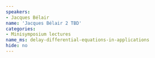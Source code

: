```yaml
---
speakers:
- Jacques Bélair
name: 'Jacques Bélair 2 TBD'
categories:
- Minisymposium lectures
name_ms: delay-differential-equations-in-applications
hide: no
---
```



